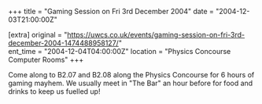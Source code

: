 +++
title = "Gaming Session on Fri 3rd December 2004"
date = "2004-12-03T21:00:00Z"

[extra]
original = "https://uwcs.co.uk/events/gaming-session-on-fri-3rd-december-2004-1474488958127/"    
ent_time = "2004-12-04T04:00:00Z"
location = "Physics Concourse Computer Rooms"
+++

Come along to B2.07 and B2.08 along the Physics Concourse for 6 hours of gaming mayhem. We usually meet in "The Bar" an hour before for food and drinks to keep us fuelled up\!

